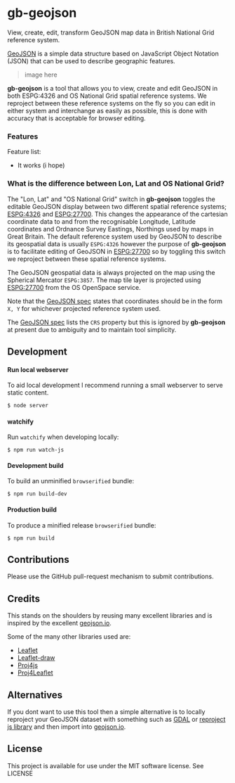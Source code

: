 # gb-geojson

View, create, edit, transform GeoJSON map data in British National Grid reference system.

[GeoJSON](http://geojson.org/) is a simple data structure based on JavaScript Object Notation (JSON) that can be used to describe geographic features.

> image here

**gb-geojson** is a tool that allows you to view, create and edit GeoJSON in both ESPG:4326 and OS National Grid spatial reference systems. We reproject between these reference systems on the fly so you can edit in either system and interchange as easily as possible, this is done with accuracy that is acceptable for browser editing.


### Features

Feature list:
* It works (i hope)

### What is the difference between Lon, Lat and OS National Grid?

The "Lon, Lat" and "OS National Grid" switch in **gb-geojson** toggles the editable GeoJSON display between two different spatial reference systems; [ESPG:4326](http://spatialreference.org/ref/epsg/wgs-84/) and [ESPG:27700](http://spatialreference.org/ref/epsg/27700/). This changes the appearance of the cartesian coordinate data to and from the recognisable Longitude, Latitude coordinates and Ordnance Survey Eastings, Northings used by maps in Great Britain. The default reference system used by GeoJSON to describe its geospatial data is usually `ESPG:4326` however the purpose of **gb-geojson** is to facilitate editing of GeoJSON in [ESPG:27700](http://spatialreference.org/ref/epsg/27700/) so by toggling this switch we reproject between these spatial reference systems.

The GeoJSON geospatial data is always projected on the map using the Spherical Mercator `ESPG:3857`. The map tile layer is projected using [ESPG:27700](http://spatialreference.org/ref/epsg/27700/) from the OS OpenSpace service.

Note that the [GeoJSON spec](http://geojson.org/geojson-spec.html#positions) states that coordinates should be in the form `X, Y` for whichever projected reference system used.

The [GeoJSON spec](http://geojson.org/geojson-spec.html#coordinate-reference-system-objects) lists the `CRS` property but this is ignored by **gb-geojson** at present due to ambiguity and to maintain tool simplicity.


## Development

#### Run local webserver

To aid local development I recommend running a small webserver to serve static content.

```bash
$ node server
```

#### watchify

Run `watchify` when developing locally:

```
$ npm run watch-js
```

#### Development build

To build an unminified `browserified` bundle:

```
$ npm run build-dev
```

#### Production build

To produce a minified release `browserified` bundle:

```
$ npm run build
```


## Contributions

Please use the GitHub pull-request mechanism to submit contributions.


## Credits

This stands on the shoulders by reusing many excellent libraries and is inspired by the excellent [geojson.io](https://github.com/mapbox/geojson.io).

Some of the many other libraries used are:

* [Leaflet](https://github.com/Leaflet/)
* [Leaflet-draw](https://github.com/Leaflet/Leaflet.draw)
* [Proj4js](http://proj4js.org/)
* [Proj4Leaflet](https://github.com/kartena/Proj4Leaflet)


## Alternatives

If you dont want to use this tool then a simple alternative is to locally reproject your GeoJSON dataset with something such as [GDAL](http://www.gdal.org/ogr2ogr.html) or [reproject js library](https://github.com/perliedman/reproject) and then import into [geojson.io](https://github.com/mapbox/geojson.io).


## License

This project is available for use under the MIT software license.
See LICENSE

